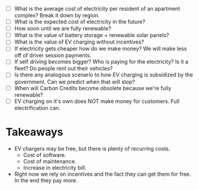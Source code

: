 - [ ] What is the average cost of electricity per resident of an apartment complex? Break it down by region.
- [ ] What is the expected cost of electricity in the future?
- [ ] How soon until we are fully renewable?
- [ ] What is the value of battery storage + renewable solar panels?
- [ ] What is the value of EV charging without incentives?
- [ ] If electricity gets cheaper how do we make money? We will make less off of driver session payments.
- [ ] If self driving becomes bigger? Who is paying for the electricity? Is it a fleet? Do people rent out their vehicles?
- [ ] Is there any analogous scenario to how EV charging is subsidized by the government. Can we predict when that will stop?
- [ ] When will Carbon Credits become obsolete because we're fully renewable?
- [ ] EV charging on it's own does NOT make money for customers. Full electrification can.

# Takeaways
- EV chargers may be free, but there is plenty of recurring costs.
	- Cost of software.
	- Cost of maintenance.
	- Increase in electricity bill.
- Right now we rely on incentives and the fact they can get them for free. In the end they pay more.